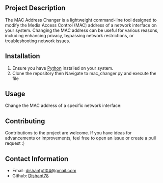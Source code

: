
## Project Description

The MAC Address Changer is a lightweight command-line tool designed to modify the Media Access Control (MAC) address of a network interface on your system. Changing the MAC address can be useful for various reasons, including enhancing privacy, bypassing network restrictions, or troubleshooting network issues.
## Installation

1. Ensure you have [Python](https://www.python.org/) installed on your system.
2. Clone the repository then Navigate to mac_changer.py and execute the file

## Usage

Change the MAC address of a specific network interface:

## Contributing

Contributions to the project are welcome. If you have ideas for advancements or improvements, feel free to open an issue or create a pull request :)

## Contact Information

- Email: [dishantptl04@gmail.com](mailto:dishantptl04@gmail.com)
- Github: [Dishant78](https://github.com/Dishant78)

